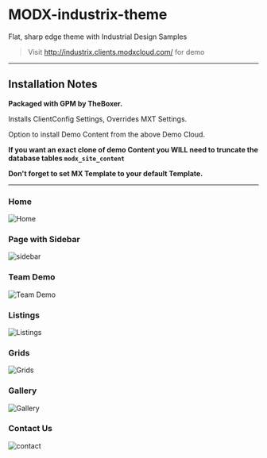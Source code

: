 # MODX-industrix-theme
Flat, sharp edge theme with Industrial Design Samples

> Visit http://industrix.clients.modxcloud.com/ for demo

---

## Installation Notes

**Packaged with GPM by TheBoxer.**

Installs ClientConfig Settings, Overrides MXT Settings.

Option to install Demo Content from the above Demo Cloud.

**If you want an exact clone of demo Content you WILL need to truncate the database tables `modx_site_content`**

**Don't forget to set MX Template to your default Template.**

---

### Home

![Home](/screenshots/home-page.jpeg)

### Page with Sidebar

![sidebar](/screenshots/page-with-sidebar.jpeg)

### Team Demo

![Team Demo](/screenshots/team.jpeg)

### Listings

![Listings](/screenshots/listings.jpeg)

### Grids

![Grids](/screenshots/grids.jpeg)

### Gallery

![Gallery](/screenshots/gallery.jpeg)

### Contact Us

![contact](/screenshots/contact.jpeg)
